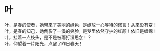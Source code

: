 # 叶
叶，是春的使者，她带来了美丽的绿色，是绽放一心等待的诺言！从来没有变！  
叶，是春的知己，她倒影了一溪的笑脸，是梦里依然守护的红颜！依旧是缠绵！  
叶，挂着一点枝头，是不是被雨打湿思念！？  
叶，仰望着一片阳光，点醒了昨日春天！  


